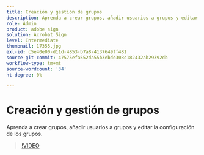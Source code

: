 ```yaml
---
title: Creación y gestión de grupos
description: Aprenda a crear grupos, añadir usuarios a grupos y editar la configuración de grupos
role: Admin
product: adobe sign
solution: Acrobat Sign
level: Intermediate
thumbnail: 17355.jpg
exl-id: c5e40e00-d11d-4853-b7a8-4137649ff481
source-git-commit: 47575efa552da55b3ebde308c182432ab29392db
workflow-type: tm+mt
source-wordcount: '34'
ht-degree: 0%

---
```


# Creación y gestión de grupos

Aprenda a crear grupos, añadir usuarios a grupos y editar la configuración de los grupos.

>[!VIDEO](https://video.tv.adobe.com/v/17355?hidetitle=true)
